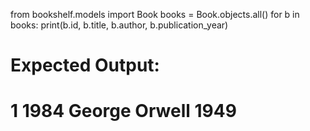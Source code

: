from bookshelf.models import Book
books = Book.objects.all()
for b in books:
    print(b.id, b.title, b.author, b.publication_year)
# Expected Output:
# 1 1984 George Orwell 1949
